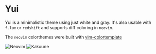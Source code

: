 # Yui

Yui is a minimalistic theme using just white and gray.  It's also usable with `f.lux` or `redshift` and supports diff coloring in
`neovim`.

The `neovim` colorthemes were built with [vim-colortemplate](https://github.com/lifepillar/vim-colortemplate)

![Neovim](./nvim.png)
![Kakoune](./kak.png)
